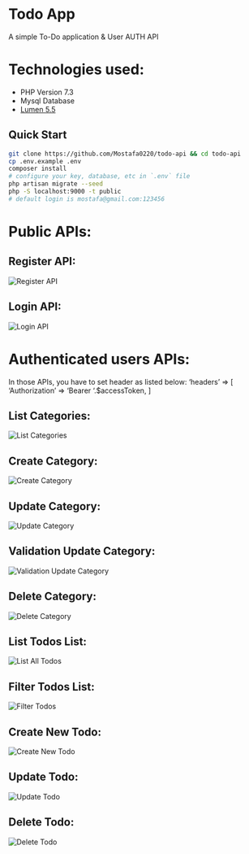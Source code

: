 # Todo App
A simple To-Do application & User AUTH API
# Technologies used:
- PHP Version 7.3
- Mysql Database
- [Lumen 5.5](https://lumen.laravel.com/docs/5.5)

## Quick Start

```bash
git clone https://github.com/Mostafa0220/todo-api && cd todo-api
cp .env.example .env
composer install
# configure your key, database, etc in `.env` file
php artisan migrate --seed
php -S localhost:9000 -t public
# default login is mostafa@gmail.com:123456
```
# Public APIs:

## Register API:
![Register API](http://mos-tafa.com/screen-shots/register.png)

## Login API:
![Login API](http://mos-tafa.com/screen-shots/login.png)


# Authenticated users APIs:
In those APIs, you have to set header as listed below:
‘headers’ => 
[
    ‘Authorization’ => ‘Bearer ‘.$accessToken,
]
## List Categories:
![List Categories](http://mos-tafa.com/screen-shots/list-all-category.png)

## Create Category:
![Create Category](http://mos-tafa.com/screen-shots/create-category.png)

## Update Category:
![Update Category](http://mos-tafa.com/screen-shots/update-category-success.png)

## Validation Update Category:
![Validation Update Category](http://mos-tafa.com/screen-shots/update-category-validation.png)

## Delete Category:
![Delete Category](http://mos-tafa.com/screen-shots/delete-category.png)

## List Todos List:
![List All Todos](http://mos-tafa.com/screen-shots/get-all-todos.png)

## Filter Todos List:
![Filter Todos](http://mos-tafa.com/screen-shots/filter-todo-list.png)

## Create New Todo:
![Create New Todo](http://mos-tafa.com/screen-shots/create-todo.png)

## Update Todo:
![Update Todo](http://mos-tafa.com/screen-shots/update-todo.png)

## Delete Todo:
![Delete Todo](http://mos-tafa.com/screen-shots/delete-todo.png)
